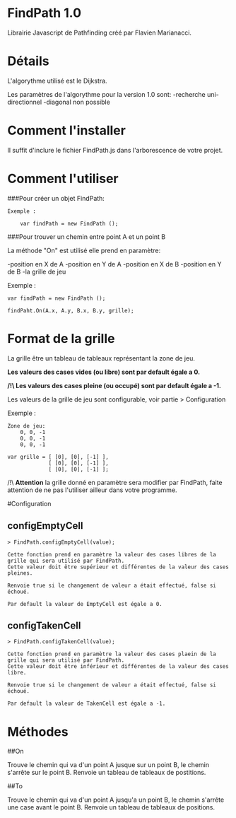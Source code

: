 # FindPath 1.0

Librairie Javascript de Pathfinding créé par Flavien Marianacci.

# Détails

L'algorythme utilisé est le Dijkstra.

Les paramètres de l'algorythme pour la version 1.0 sont:
	-recherche uni-directionnel
	-diagonal non possible

# Comment l'installer

Il suffit d'inclure le fichier FindPath.js dans l'arborescence de votre projet.

# Comment l'utiliser

###Pour créer un objet FindPath:

	Exemple : 
	
		var findPath = new FindPath ();
	
###Pour trouver un chemin entre point A et un point B
	
La méthode "On" est utilisé elle prend en paramètre:

-position en X de A
-position en Y de A
-position en X de B
-position en Y de B
-la grille de jeu

Exemple : 
	
	var findPath = new FindPath ();
	
	findPaht.On(A.x, A.y, B.x, B.y, grille);
	
# Format de la grille
	
La grille être un tableau de tableaux représentant la zone de jeu.

**Les valeurs des cases vides (ou libre) sont par default égale a 0.**
	
**/!\ Les valeurs des cases pleine (ou occupé) sont par default égale a -1.**

Les valeurs de la grille de jeu sont configurable, voir partie > Configuration
	
Exemple : 
		
	Zone de jeu: 
		0, 0, -1
		0, 0, -1
		0, 0, -1
	
	var grille = [ [0], [0], [-1] ], 
				 [ [0], [0], [-1] ],
				 [ [0], [0], [-1] ];

/!\ **Attention** la grille donné en paramètre sera modifier par FindPath, faite attention de ne pas l'utiliser ailleur dans votre programme.

#Configuration

## configEmptyCell
	
	> FindPath.configEmptyCell(value);

	Cette fonction prend en paramètre la valeur des cases libres de la grille qui sera utilisé par FindPath.
	Cette valeur doit être supérieur et différentes de la valeur des cases pleines.

	Renvoie true si le changement de valeur a était effectué, false si échoué.

	Par default la valeur de EmptyCell est égale a 0.

## configTakenCell

	> FindPath.configTakenCell(value);

	Cette fonction prend en paramètre la valeur des cases plaein de la grille qui sera utilisé par FindPath.
	Cette valeur doit être inférieur et différentes de la valeur des cases libre.

	Renvoie true si le changement de valeur a était effectué, false si échoué.

	Par default la valeur de TakenCell est égale a -1.

# Méthodes

##On

Trouve le chemin qui va d'un point A jusque sur un point B, le chemin s'arrête sur le point B.
Renvoie un tableau de tableaux de postitions.

##To 

Trouve le chemin qui va d'un point A jusqu'a un point B, le chemin s'arrête une case avant le point B.
Renvoie un tableau de tableaux de positions.